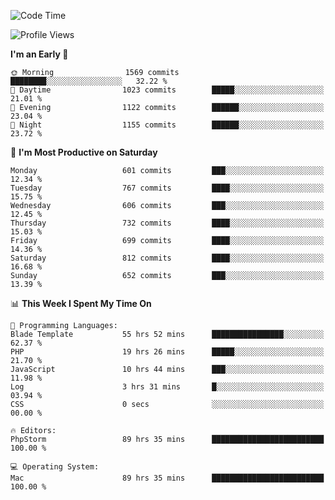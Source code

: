 <!--START_SECTION:waka-->
![Code Time](http://img.shields.io/badge/Code%20Time-3%2C959%20hrs%2048%20mins-blue)

![Profile Views](http://img.shields.io/badge/Profile%20Views-1-blue)

**I'm an Early 🐤** 

```text
🌞 Morning                1569 commits        ████████░░░░░░░░░░░░░░░░░   32.22 % 
🌆 Daytime                1023 commits        █████░░░░░░░░░░░░░░░░░░░░   21.01 % 
🌃 Evening                1122 commits        ██████░░░░░░░░░░░░░░░░░░░   23.04 % 
🌙 Night                  1155 commits        ██████░░░░░░░░░░░░░░░░░░░   23.72 % 
```
📅 **I'm Most Productive on Saturday** 

```text
Monday                   601 commits         ███░░░░░░░░░░░░░░░░░░░░░░   12.34 % 
Tuesday                  767 commits         ████░░░░░░░░░░░░░░░░░░░░░   15.75 % 
Wednesday                606 commits         ███░░░░░░░░░░░░░░░░░░░░░░   12.45 % 
Thursday                 732 commits         ████░░░░░░░░░░░░░░░░░░░░░   15.03 % 
Friday                   699 commits         ████░░░░░░░░░░░░░░░░░░░░░   14.36 % 
Saturday                 812 commits         ████░░░░░░░░░░░░░░░░░░░░░   16.68 % 
Sunday                   652 commits         ███░░░░░░░░░░░░░░░░░░░░░░   13.39 % 
```


📊 **This Week I Spent My Time On** 

```text
💬 Programming Languages: 
Blade Template           55 hrs 52 mins      ████████████████░░░░░░░░░   62.37 % 
PHP                      19 hrs 26 mins      █████░░░░░░░░░░░░░░░░░░░░   21.70 % 
JavaScript               10 hrs 44 mins      ███░░░░░░░░░░░░░░░░░░░░░░   11.98 % 
Log                      3 hrs 31 mins       █░░░░░░░░░░░░░░░░░░░░░░░░   03.94 % 
CSS                      0 secs              ░░░░░░░░░░░░░░░░░░░░░░░░░   00.00 % 

🔥 Editors: 
PhpStorm                 89 hrs 35 mins      █████████████████████████   100.00 % 

💻 Operating System: 
Mac                      89 hrs 35 mins      █████████████████████████   100.00 % 
```


<!--END_SECTION:waka-->
